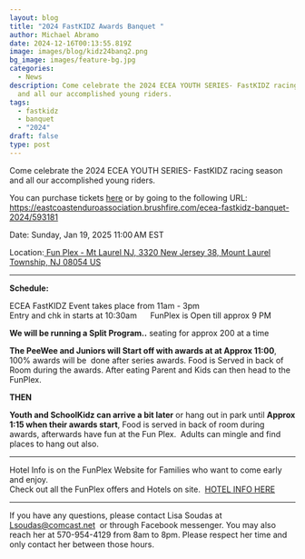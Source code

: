 ```yaml
---
layout: blog
title: "2024 FastKIDZ Awards Banquet "
author: Michael Abramo
date: 2024-12-16T00:13:55.819Z
image: images/blog/kidz24banq2.png
bg_image: images/feature-bg.jpg
categories:
  - News
description: Come celebrate the 2024 ECEA YOUTH SERIES- FastKIDZ racing season
  and all our accomplished young riders.
tags:
  - fastkidz
  - banquet
  - "2024"
draft: false
type: post
---
```

Come celebrate the 2024 ECEA YOUTH SERIES- FastKIDZ racing season and all our accomplished young riders. 

You can purchase tickets [here](https://eastcoastenduroassociation.brushfire.com/ecea-fastkidz-banquet-2024/593181) or by going to the following URL: https://eastcoastenduroassociation.brushfire.com/ecea-fastkidz-banquet-2024/593181

Date: Sunday, Jan 19, 2025 11:00 AM EST

Location:[ Fun Plex - Mt Laurel NJ, 3320 New Jersey 38, Mount Laurel Township, NJ 08054 US](https://www.google.com/maps/search/3320+New+Jersey+38%2c+Mount+Laurel+Township%2c+NJ+08054+US/@39.9679453,-74.8917372,17z "Get Directions (new window)")

- - -

**Schedule:**

ECEA FastKIDZ Event takes place from 11am - 3pm \
Entry and chk in starts at 10:30am      FunPlex is Open till approx 9 PM

**We will be running a Split Program..** seating for approx 200 at a time

**The PeeWee and Juniors will Start off with awards at at Approx 11:00**, 100% awards will be  done after series awards. Food is Served in back of Room during the awards. After eating Parent and Kids can then head to the FunPlex. 

**THEN**

**Youth and SchoolKidz can arrive a bit later** or hang out in park until **Approx 1:15 when their awards start**, Food is served in back of room during awards, afterwards have fun at the Fun Plex.  Adults can mingle and find places to hang out also. 

- - -

Hotel Info is on the FunPlex Website for Families who want to come early  and enjoy.\
Check out all the FunPlex offers and Hotels on site.  [HOTEL INFO HERE](https://thefunplex.com/mount-laurel/hotel/)

- - -

If you have any questions, please contact Lisa Soudas at [Lsoudas@comcast.net](mailto:Lsoudas@comcast.net)  or through Facebook messenger. You may also reach her at 570-954-4129 from 8am to 8pm. Please respect her time and only contact her between those hours.